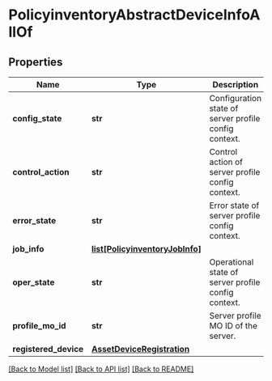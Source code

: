 # PolicyinventoryAbstractDeviceInfoAllOf

## Properties
Name | Type | Description | Notes
------------ | ------------- | ------------- | -------------
**config_state** | **str** | Configuration state of server profile config context.   | [optional] [readonly] 
**control_action** | **str** | Control action of server profile config context.   | [optional] [readonly] 
**error_state** | **str** | Error state of server profile config context.   | [optional] [readonly] 
**job_info** | [**list[PolicyinventoryJobInfo]**](PolicyinventoryJobInfo.md) |  | [optional] 
**oper_state** | **str** | Operational state of server profile config context.   | [optional] [readonly] 
**profile_mo_id** | **str** | Server profile MO ID of the server.    | [optional] [readonly] 
**registered_device** | [**AssetDeviceRegistration**](.md) |  | [optional] 

[[Back to Model list]](../README.md#documentation-for-models) [[Back to API list]](../README.md#documentation-for-api-endpoints) [[Back to README]](../README.md)



